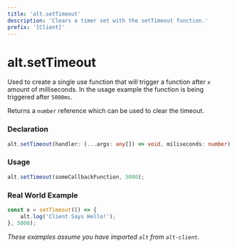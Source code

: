```yaml
---
title: 'alt.setTimeout'
description: 'Clears a timer set with the setTimeout function.'
prefix: '[Client]'
---
```


# alt.setTimeout

Used to create a single use function that will trigger a function after `x` amount of milliseconds. In the usage example the function is being triggered after `5000ms`.

Returns a `number` reference which can be used to clear the timeout.

### Declaration

```typescript
alt.setTimeout(handler: (...args: any[]) => void, miliseconds: number): number
```

### Usage

```js
alt.setTimeout(someCallbackFunction, 5000);
```

### Real World Example

```js
const x = setTimeout(() => {
    alt.log('Client Says Hello!');
}, 5000);
```

_These examples assume you have imported `alt` from `alt-client`._